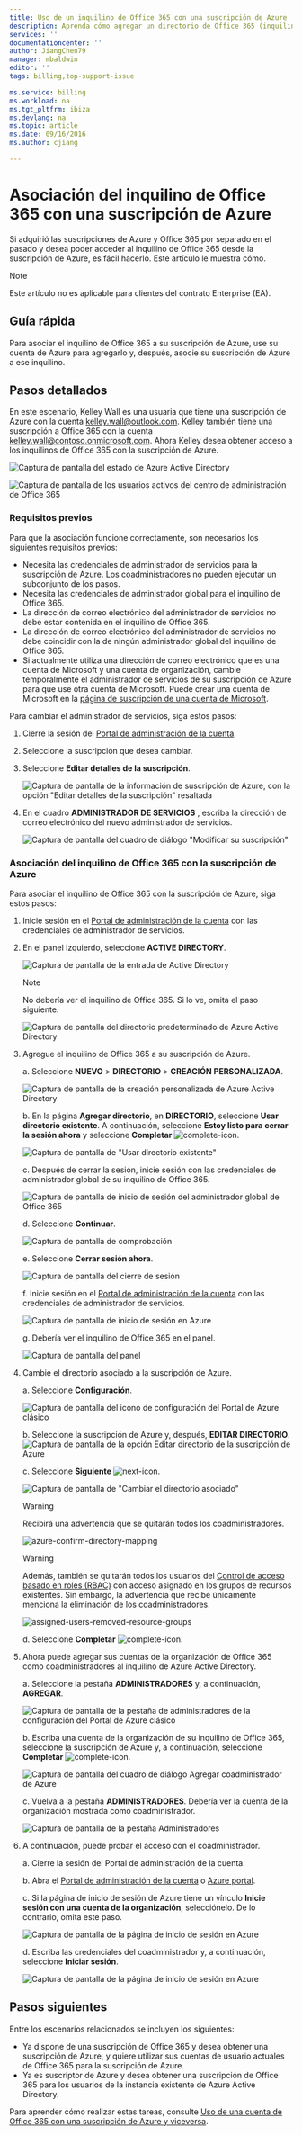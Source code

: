 ```yaml
---
title: Uso de un inquilino de Office 365 con una suscripción de Azure | Microsoft Docs
description: Aprenda cómo agregar un directorio de Office 365 (inquilino) a una suscripción de Azure para realizar la asociación.
services: ''
documentationcenter: ''
author: JiangChen79
manager: mbaldwin
editor: ''
tags: billing,top-support-issue

ms.service: billing
ms.workload: na
ms.tgt_pltfrm: ibiza
ms.devlang: na
ms.topic: article
ms.date: 09/16/2016
ms.author: cjiang

---
```

# <a name="associate-an-office-365-tenant-with-an-azure-subscription"></a>Asociación del inquilino de Office 365 con una suscripción de Azure
Si adquirió las suscripciones de Azure y Office 365 por separado en el pasado y desea poder acceder al inquilino de Office 365 desde la suscripción de Azure, es fácil hacerlo. Este artículo le muestra cómo.

> [!NOTE]
> Este artículo no es aplicable para clientes del contrato Enterprise (EA).
> 
> 

## <a name="quick-guidance"></a>Guía rápida
Para asociar el inquilino de Office 365 a su suscripción de Azure, use su cuenta de Azure para agregarlo y, después, asocie su suscripción de Azure a ese inquilino.

## <a name="detailed-steps"></a>Pasos detallados
En este escenario, Kelley Wall es una usuaria que tiene una suscripción de Azure con la cuenta kelley.wall@outlook.com. Kelley también tiene una suscripción a Office 365 con la cuenta kelley.wall@contoso.onmicrosoft.com. Ahora Kelley desea obtener acceso a los inquilinos de Office 365 con la suscripción de Azure.

![Captura de pantalla del estado de Azure Active Directory](./media/billing-add-office-365-tenant-to-azure-subscription/s31_msa-aad-status.png)

![Captura de pantalla de los usuarios activos del centro de administración de Office 365](./media/billing-add-office-365-tenant-to-azure-subscription/s32_office-365-user.png)

### <a name="prerequisites"></a>Requisitos previos
Para que la asociación funcione correctamente, son necesarios los siguientes requisitos previos:

* Necesita las credenciales de administrador de servicios para la suscripción de Azure. Los coadministradores no pueden ejecutar un subconjunto de los pasos.
* Necesita las credenciales de administrador global para el inquilino de Office 365.
* La dirección de correo electrónico del administrador de servicios no debe estar contenida en el inquilino de Office 365.
* La dirección de correo electrónico del administrador de servicios no debe coincidir con la de ningún administrador global del inquilino de Office 365.
* Si actualmente utiliza una dirección de correo electrónico que es una cuenta de Microsoft y una cuenta de organización, cambie temporalmente el administrador de servicios de su suscripción de Azure para que use otra cuenta de Microsoft. Puede crear una cuenta de Microsoft en la [página de suscripción de una cuenta de Microsoft](https://signup.live.com/).

Para cambiar el administrador de servicios, siga estos pasos:

1. Cierre la sesión del [Portal de administración de la cuenta](https://account.windowsazure.com/subscriptions).
2. Seleccione la suscripción que desea cambiar.
3. Seleccione **Editar detalles de la suscripción**.
   
    ![Captura de pantalla de la información de suscripción de Azure, con la opción "Editar detalles de la suscripción" resaltada](./media/billing-add-office-365-tenant-to-azure-subscription/s33_azure-edit-subscription-details.png)
4. En el cuadro **ADMINISTRADOR DE SERVICIOS** , escriba la dirección de correo electrónico del nuevo administrador de servicios.
   
    ![Captura de pantalla del cuadro de diálogo "Modificar su suscripción"](./media/billing-add-office-365-tenant-to-azure-subscription/s34_change-subscription-service-admin.png)

### <a name="associate-the-office-365-tenant-with-the-azure-subscription"></a>Asociación del inquilino de Office 365 con la suscripción de Azure
Para asociar el inquilino de Office 365 con la suscripción de Azure, siga estos pasos:

1. Inicie sesión en el [Portal de administración de la cuenta](https://account.windowsazure.com/subscriptions) con las credenciales de administrador de servicios.
2. En el panel izquierdo, seleccione **ACTIVE DIRECTORY**.
   
   ![Captura de pantalla de la entrada de Active Directory](./media/billing-add-office-365-tenant-to-azure-subscription/s35-classic-portal-active-directory-entry.png)
   
   > [!NOTE]
   > No debería ver el inquilino de Office 365. Si lo ve, omita el paso siguiente.
   > 
   > 
   
   ![Captura de pantalla del directorio predeterminado de Azure Active Directory](./media/billing-add-office-365-tenant-to-azure-subscription/s36-aad-tenant-default.png)
3. Agregue el inquilino de Office 365 a su suscripción de Azure.
   
    a. Seleccione **NUEVO** > **DIRECTORIO** > **CREACIÓN PERSONALIZADA**.
   
    ![Captura de pantalla de la creación personalizada de Azure Active Directory](./media/billing-add-office-365-tenant-to-azure-subscription/s37-aad-custom-create.png)
   
    b. En la página **Agregar directorio**, en **DIRECTORIO**, seleccione **Usar directorio existente**. A continuación, seleccione **Estoy listo para cerrar la sesión ahora** y seleccione **Completar** ![complete-icon](./media/billing-add-office-365-tenant-to-azure-subscription/s38_complete-icon.png).
   
    ![Captura de pantalla de "Usar directorio existente"](./media/billing-add-office-365-tenant-to-azure-subscription/s39_add-directory-use-existing.png)
   
    c. Después de cerrar la sesión, inicie sesión con las credenciales de administrador global de su inquilino de Office 365.
   
    ![Captura de pantalla de inicio de sesión del administrador global de Office 365](./media/billing-add-office-365-tenant-to-azure-subscription/s310_sign-in-global-admin-office-365.png)
   
    d. Seleccione **Continuar**.
   
    ![Captura de pantalla de comprobación](./media/billing-add-office-365-tenant-to-azure-subscription/s311_use-contoso-directory-azure-verify.png)
   
    e. Seleccione **Cerrar sesión ahora**.
   
    ![Captura de pantalla del cierre de sesión](./media/billing-add-office-365-tenant-to-azure-subscription/s312_use-contoso-directory-azure-confirm-and-sign-out.png)
   
    f. Inicie sesión en el [Portal de administración de la cuenta](https://account.windowsazure.com/subscriptions) con las credenciales de administrador de servicios.
   
    ![Captura de pantalla de inicio de sesión en Azure](./media/billing-add-office-365-tenant-to-azure-subscription/s313_azure-sign-in-service-admin.png)
   
    g. Debería ver el inquilino de Office 365 en el panel.
   
    ![Captura de pantalla del panel](./media/billing-add-office-365-tenant-to-azure-subscription/s314_office-365-tenant-appear-in-azure.png)
4. Cambie el directorio asociado a la suscripción de Azure.
   
    a. Seleccione **Configuración**.
   
    ![Captura de pantalla del icono de configuración del Portal de Azure clásico](./media/billing-add-office-365-tenant-to-azure-subscription/s315_azure-classic-portal-settings-icon.png)
   
    b. Seleccione la suscripción de Azure y, después, **EDITAR DIRECTORIO**.
    ![Captura de pantalla de la opción Editar directorio de la suscripción de Azure](./media/billing-add-office-365-tenant-to-azure-subscription/s316_azure-subscription-edit-directory.png)
   
    c. Seleccione **Siguiente** ![next-icon](./media/billing-add-office-365-tenant-to-azure-subscription/s317_next-icon.png).
   
    ![Captura de pantalla de "Cambiar el directorio asociado"](./media/billing-add-office-365-tenant-to-azure-subscription/s318_azure-change-associated-directory.png)
   
   > [!WARNING]
   > Recibirá una advertencia que se quitarán todos los coadministradores.
   > 
   > 
   
    ![azure-confirm-directory-mapping](./media/billing-add-office-365-tenant-to-azure-subscription/s322_azure-confirm-directory-mapping.png)
   
   > [!WARNING]
   > Además, también se quitarán todos los usuarios del [Control de acceso basado en roles (RBAC)](active-directory/role-based-access-control-configure.md) con acceso asignado en los grupos de recursos existentes. Sin embargo, la advertencia que recibe únicamente menciona la eliminación de los coadministradores.
   > 
   > 
   
    ![assigned-users-removed-resource-groups](./media/billing-add-office-365-tenant-to-azure-subscription/s325_assigned-users-removed-resource-groups.png)
   
    d. Seleccione **Completar** ![complete-icon](./media/billing-add-office-365-tenant-to-azure-subscription/s38_complete-icon.png).
5. Ahora puede agregar sus cuentas de la organización de Office 365 como coadministradores al inquilino de Azure Active Directory.
   
    a. Seleccione la pestaña **ADMINISTRADORES** y, a continuación, **AGREGAR**.
   
    ![Captura de pantalla de la pestaña de administradores de la configuración del Portal de Azure clásico](./media/billing-add-office-365-tenant-to-azure-subscription/s319_azure-classic-portal-settings-administrators.png)
   
    b. Escriba una cuenta de la organización de su inquilino de Office 365, seleccione la suscripción de Azure y, a continuación, seleccione **Completar** ![complete-icon](./media/billing-add-office-365-tenant-to-azure-subscription/s38_complete-icon.png).
   
    ![Captura de pantalla del cuadro de diálogo Agregar coadministrador de Azure](./media/billing-add-office-365-tenant-to-azure-subscription/s320_azure-add-co-administrator.png)
   
    c. Vuelva a la pestaña **ADMINISTRADORES**. Debería ver la cuenta de la organización mostrada como coadministrador.
   
    ![Captura de pantalla de la pestaña Administradores](./media/billing-add-office-365-tenant-to-azure-subscription/s321_azure-co-administrator-added.png)
6. A continuación, puede probar el acceso con el coadministrador.
   
    a. Cierre la sesión del Portal de administración de la cuenta.
   
    b. Abra el [Portal de administración de la cuenta](https://account.windowsazure.com/subscriptions) o [Azure portal](https://portal.azure.com/).
   
    c. Si la página de inicio de sesión de Azure tiene un vínculo **Inicie sesión con una cuenta de la organización**, selecciónelo. De lo contrario, omita este paso.
   
    ![Captura de pantalla de la página de inicio de sesión en Azure](./media/billing-add-office-365-tenant-to-azure-subscription/3-sign-in-to-azure.png)
   
    d. Escriba las credenciales del coadministrador y, a continuación, seleccione **Iniciar sesión**.
   
    ![Captura de pantalla de la página de inicio de sesión en Azure](./media/billing-add-office-365-tenant-to-azure-subscription/s324_azure-sign-in-with-co-admin.png)

## <a name="next-steps"></a>Pasos siguientes
Entre los escenarios relacionados se incluyen los siguientes:

* Ya dispone de una suscripción de Office 365 y desea obtener una suscripción de Azure, y quiere utilizar sus cuentas de usuario actuales de Office 365 para la suscripción de Azure.
* Ya es suscriptor de Azure y desea obtener una suscripción de Office 365 para los usuarios de la instancia existente de Azure Active Directory.

Para aprender cómo realizar estas tareas, consulte [Uso de una cuenta de Office 365 con una suscripción de Azure y viceversa](billing-use-existing-office-365-account-azure-subscription.md).

<!--HONumber=Oct16_HO2-->


